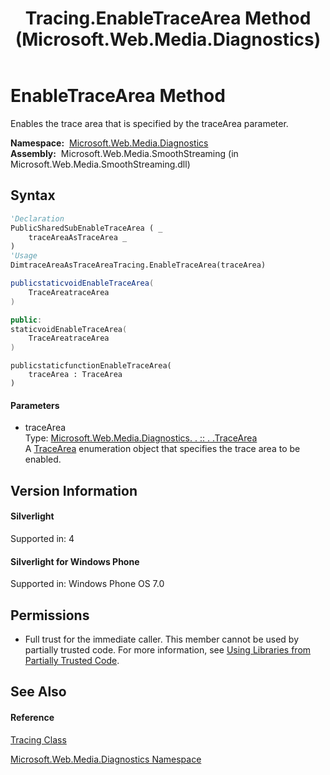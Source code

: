 ﻿---
title: Tracing.EnableTraceArea Method  (Microsoft.Web.Media.Diagnostics)
TOCTitle: EnableTraceArea Method
ms:assetid: M:Microsoft.Web.Media.Diagnostics.Tracing.EnableTraceArea(Microsoft.Web.Media.Diagnostics.TraceArea)
ms:mtpsurl: https://msdn.microsoft.com/en-us/library/microsoft.web.media.diagnostics.tracing.enabletracearea(v=VS.90)
ms:contentKeyID: 23961233
ms.date: 05/02/2012
mtps_version: v=VS.90
f1_keywords:
- Microsoft.Web.Media.Diagnostics.Tracing.EnableTraceArea
dev_langs:
- CSharp
- JScript
- VB
- c++
api_location:
- Microsoft.Web.Media.SmoothStreaming.dll
api_name:
- Microsoft.Web.Media.Diagnostics.Tracing.EnableTraceArea
api_type:
- Managed
topic_type:
- apiref
- kbSyntax
product_family_name: VS
ROBOTS: INDEX,FOLLOW
---

# EnableTraceArea Method

Enables the trace area that is specified by the traceArea parameter.

**Namespace:**  [Microsoft.Web.Media.Diagnostics](microsoft-web-media-diagnostics-namespace_1.md)  
**Assembly:**  Microsoft.Web.Media.SmoothStreaming (in Microsoft.Web.Media.SmoothStreaming.dll)

## Syntax

``` vb
'Declaration
PublicSharedSubEnableTraceArea ( _
    traceAreaAsTraceArea _
)
'Usage
DimtraceAreaAsTraceAreaTracing.EnableTraceArea(traceArea)
```

``` csharp
publicstaticvoidEnableTraceArea(
    TraceAreatraceArea
)
```

``` c++
public:
staticvoidEnableTraceArea(
    TraceAreatraceArea
)
```

``` jscript
publicstaticfunctionEnableTraceArea(
    traceArea : TraceArea
)
```

#### Parameters

  - traceArea  
    Type: [Microsoft.Web.Media.Diagnostics. . :: . .TraceArea](tracearea-enumeration-microsoft-web-media-diagnostics_1.md)  
    A [TraceArea](tracearea-enumeration-microsoft-web-media-diagnostics_1.md) enumeration object that specifies the trace area to be enabled.  

## Version Information

#### Silverlight

Supported in: 4  

#### Silverlight for Windows Phone

Supported in: Windows Phone OS 7.0  

## Permissions

  - Full trust for the immediate caller. This member cannot be used by partially trusted code. For more information, see [Using Libraries from Partially Trusted Code](https://msdn.microsoft.com/en-us/library/8skskf63\(v=vs.90\)).

## See Also

#### Reference

[Tracing Class](tracing-class-microsoft-web-media-diagnostics_1.md)

[Microsoft.Web.Media.Diagnostics Namespace](microsoft-web-media-diagnostics-namespace_1.md)

